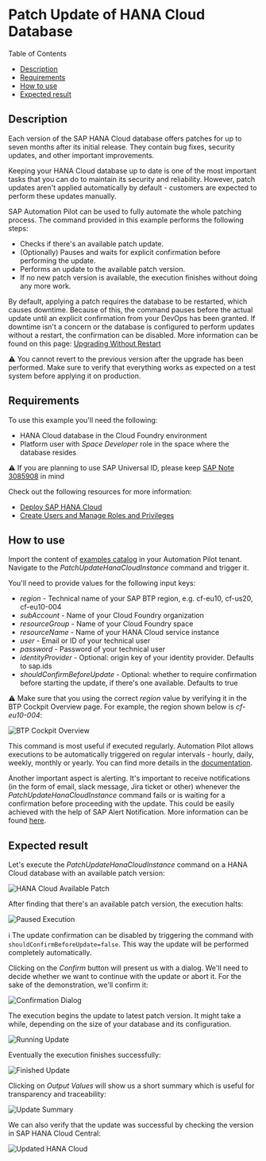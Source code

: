 # Patch Update of HANA Cloud Database

Table of Contents

* [Description](#description)
* [Requirements](#requirements)
* [How to use](#how-to-use)
* [Expected result](#expected-result)

## Description

Each version of the SAP HANA Cloud database offers patches for up to seven months after its initial release. They contain bug fixes, security updates, and other important improvements.

Keeping your HANA Cloud database up to date is one of the most important tasks that you can do to maintain its security and reliability. However, patch updates aren't applied automatically by default - customers are expected to perform these updates manually.

SAP Automation Pilot can be used to fully automate the whole patching process. The command provided in this example performs the following steps:

* Checks if there's an available patch update.
* (Optionally) Pauses and waits for explicit confirmation before performing the update.
* Performs an update to the available patch version.
* If no new patch version is available, the execution finishes without doing any more work.

By default, applying a patch requires the database to be restarted, which causes downtime. Because of this, the command pauses before the actual update until an explicit confirmation from your DevOps has been granted. If downtime isn't a concern or the database is configured to perform updates without a restart, the confirmation can be disabled. More information can be found on this page: [Upgrading Without Restart](https://help.sap.com/docs/HANA_CLOUD/9ae9104a46f74a6583ce5182e7fb20cb/c26e42e6a7a4411191441c8d48fd9b11.html)

:warning: You cannot revert to the previous version after the upgrade has been performed. Make sure to verify that everything works as expected on a test system before applying it on production.

## Requirements

To use this example you'll need the following:

* HANA Cloud database in the Cloud Foundry environment
* Platform user with *Space Developer* role in the space where the database resides

:warning: If you are planning to use SAP Universal ID, please keep [SAP Note 3085908](https://launchpad.support.sap.com/#/notes/3085908) in mind

Check out the following resources for more information:

* [Deploy SAP HANA Cloud](https://developers.sap.com/tutorials/hana-cloud-deploying.html)
* [Create Users and Manage Roles and Privileges](https://developers.sap.com/tutorials/hana-cloud-mission-trial-4.html)

## How to use

Import the content of [examples catalog](catalog.json) in your Automation Pilot tenant. Navigate to the *PatchUpdateHanaCloudInstance* command and trigger it.

You'll need to provide values for the following input keys:

* *region* - Technical name of your SAP BTP region, e.g. cf-eu10, cf-us20, cf-eu10-004
* *subAccount* - Name of your Cloud Foundry organization
* *resourceGroup* - Name of your Cloud Foundry space
* *resourceName* - Name of your HANA Cloud service instance
* *user* - Email or ID of your technical user
* *password* - Password of your technical user
* *identityProvider* - Optional: origin key of your identity provider. Defaults to sap.ids
* *shouldConfirmBeforeUpdate* - Optional: whether to require confirmation before starting the update, if there's one available. Defaults to true

:warning: Make sure that you using the correct *region* value by verifying it in the BTP Cockpit Overview page. For example, the region shown below is *cf-eu10-004*:

![BTP Cockpit Overview](assets/btp-cloud-foundry-env.png)

This command is most useful if executed regularly. Automation Pilot allows executions to be automatically triggered on regular intervals - hourly, daily, weekly, monthly or yearly. You can find more details in the [documentation](https://help.sap.com/docs/AUTOMATION_PILOT/de3900c419f5492a8802274c17e07049/96863a2380d24ba4bab0145bbd78e411.html).

Another important aspect is alerting. It's important to receive notifications (in the form of email, slack message, Jira ticket or other) whenever the *PatchUpdateHanaCloudInstance* command fails or is waiting for a confirmation before proceeding with the update. This could be easily achieved with the help of SAP Alert Notification. More information can be found [here](https://help.sap.com/docs/AUTOMATION_PILOT/de3900c419f5492a8802274c17e07049/e75533639c6d4193aa8a7e7420c25f8c.html).

## Expected result

Let's execute the *PatchUpdateHanaCloudInstance* command on a HANA Cloud database with an available patch version:

![HANA Cloud Available Patch](assets/hana-with-available-patch.png)

After finding that there's an available patch version, the execution halts:

![Paused Execution](assets/paused-execution.png)

:information_source: The update confirmation can be disabled by triggering the command with `shouldConfirmBeforeUpdate=false`. This way the update will be performed completely automatically.

Clicking on the *Confirm* button will present us with a dialog. We'll need to decide whether we want to continue with the update or abort it. For the sake of the demonstration, we'll confirm it:

![Confirmation Dialog](assets/confirmation-dialog.png)

The execution begins the update to latest patch version. It might take a while, depending on the size of your database and its configuration.

![Running Update](assets/running-update.png)

Eventually the execution finishes successfully:

![Finished Update](assets/finished-update.png)

Clicking on *Output Values* will show us a short summary which is useful for transparency and traceability:

![Update Summary](assets/update-summary.png)

We can also verify that the update was successful by checking the version in SAP HANA Cloud Central:

![Updated HANA Cloud](assets/updated-hana.png)
